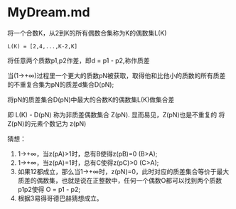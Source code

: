 # MyDream.md


将一个合数K，从2到K的所有偶数合集称为K的偶数集L(K)

	L(K) = [2,4,...,K-2,K]

将任意两个质数p1,p2作差，即d = p1 - p2,称作质差

当(1→+∞)过程里一个更大的质数pN被获取，取得他和比他小的质数的所有质差的不重复合集为pN的质差d集合D(pN);


将pN的质差集合D(pN)中最大的合数K的偶数集L(K)做集合差

即 L(K) - D(pN) 称为非质差偶数集合 Z(pN).
显而易见，Z(pN)也是不重复的
将Z(pN)的元素个数记为 z(pN)


猜想：

1. 1→+∞，当z(pA)>1时，总有B使得z(pB)=0 (B>A);
2. 1→+∞，当z(pA)=1时，总有C使得z(pC)>0 (C>A);
3. 如果12都成立，那么当1→+∞时，z(pN)=0，此时对应的质差集合等价于最大质差的偶数集，也就是说在正整数中，任何一个偶数O都可以找到两个质数p1p2使得 O = p1 - p2;
4. 根据3易得哥德巴赫猜想成立。
	
